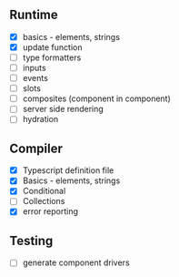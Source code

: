 Runtime
---

- [x] basics - elements, strings
- [x] update function
- [ ] type formatters  
- [ ] inputs
- [ ] events
- [ ] slots
- [ ] composites (component in component)
- [ ] server side rendering
- [ ] hydration

Compiler
---

- [x] Typescript definition file
- [x] Basics - elements, strings
- [x] Conditional
- [ ] Collections
- [x] error reporting

Testing
---

- [ ] generate component drivers